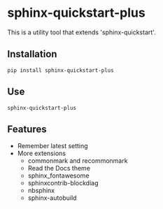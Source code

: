 # sphinx-quickstart-plus

This is a utility tool that extends 'sphinx-quickstart'.

## Installation

```
pip install sphinx-quickstart-plus
```

## Use

```
sphinx-quickstart-plus
```

## Features

- Remember latest setting
- More extensions
  - commonmark and recommonmark
  - Read the Docs theme
  - sphinx_fontawesome
  - sphinxcontrib-blockdiag
  - nbsphinx
  - sphinx-autobuild
